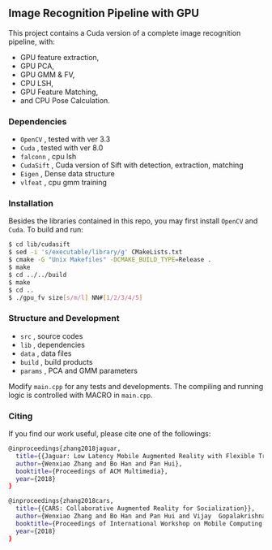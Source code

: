 ## Image Recognition Pipeline with GPU

This project contains a Cuda version of a complete image recognition pipeline, with:
  - GPU feature extraction, 
  - GPU PCA, 
  - GPU GMM & FV, 
  - CPU LSH, 
  - GPU Feature Matching, 
  - and CPU Pose Calculation.

### Dependencies

  - `OpenCV` , tested with ver 3.3
  - `Cuda` , tested with ver 8.0
  - `falconn` , cpu lsh
  - `CudaSift` , Cuda version of Sift with detection, extraction, matching
  - `Eigen` , Dense data structure
  - `vlfeat` , cpu gmm training

### Installation

Besides the libraries contained in this repo, you may first install `OpenCV` and `Cuda`. 
To build and run:

```sh
$ cd lib/cudasift 
$ sed -i 's/executable/library/g' CMakeLists.txt
$ cmake -G "Unix Makefiles" -DCMAKE_BUILD_TYPE=Release .
$ make
$ cd ../../build
$ make
$ cd ..
$ ./gpu_fv size[s/m/l] NN#[1/2/3/4/5]
```

### Structure and Development

  - `src` , source codes
  - `lib` , dependencies
  - `data` , data files
  - `build` , build products
  - `params` , PCA and GMM parameters

Modify `main.cpp` for any tests and developments. The compiling and running logic is controlled with MACRO in `main.cpp`.

### Citing

If you find our work useful, please cite one of the followings:

```sh
@inproceedings{zhang2018jaguar,
  title={{Jaguar: Low Latency Mobile Augmented Reality with Flexible Tracking}},
  author={Wenxiao Zhang and Bo Han and Pan Hui},
  booktitle={Proceedings of ACM Multimedia},
  year={2018}  
}

@inproceedings{zhang2018cars,
  title={{CARS: Collaborative Augmented Reality for Socialization}},
  author={Wenxiao Zhang and Bo Han and Pan Hui and Vijay  Gopalakrishnan and Eric Zavesky and Feng Qian},
  booktitle={Proceedings of International Workshop on Mobile Computing Systems and Applications (HotMobile)},
  year={2018}
}
```
